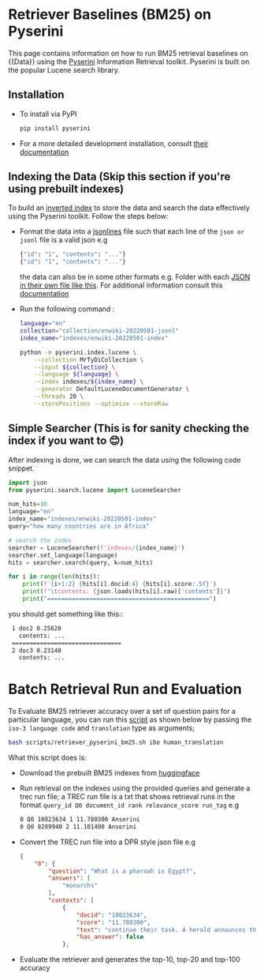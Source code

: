 # Retriever Baselines (BM25) on Pyserini

This page contains information on how to run BM25 retrieval baselines on {{Data}} using the [Pyserini](https://github.com/castorini/pyserini) Information Retrieval toolkit. Pyserini is built on the popular Lucene search library.

## Installation

- To install via PyPI

    ```bash
    pip install pyserini
    ```
- For a more detailed development installation, consult [their documentation](https://github.com/castorini/pyserini/blob/master/docs/installation.md)

## Indexing the Data (Skip this section if you're using prebuilt indexes)

To build an [inverted index](https://nlp.stanford.edu/IR-book/html/htmledition/a-first-take-at-building-an-inverted-index-1.html) to store the data and search the data effectively using the Pyserini toolkit. Follow the steps below:

- Format the data into a [jsonlines](https://jsonlines.org/) file such that each line of the `json or jsonl` file is a valid json e.g
    
    ```bash
    {"id": "1", "contents": "..."}
    {"id": "1", "contents": "..."}
    ```

    the data can also be in some other formats e.g. Folder with each [JSON in their own file like this](https://github.com/castorini/pyserini/blob/master/tests/resources/sample_collection_json).
    For additional information consult this [documentation](https://github.com/castorini/pyserini#how-do-i-index-and-search-my-own-documents)

- Run the following command :
    
    ```bash
    language="en"
    collection="collection/enwiki-20220501-jsonl"
    index_name="indexes/enwiki-20220501-index"

    python -m pyserini.index.lucene \
        --collection MrTyDiCollection \
        --input ${collection} \
        --language ${language} \
        --index indexes/${index_name} \
        --generator DefaultLuceneDocumentGenerator \
        --threads 20 \
        --storePositions --optimize --storeRaw
    ```

## Simple Searcher (This is for sanity checking the index if you want to 😊)

After indexing is done, we can search the data using the following code snippet.

```python
import json
from pyserini.search.lucene import LuceneSearcher

num_hits=10
language="en"
index_name="indexes/enwiki-20220501-index"
query="how many countries are in Africa"

# search the index
searcher = LuceneSearcher(f'indexes/{index_name}')
searcher.set_language(language)
hits = searcher.search(query, k=num_hits)

for i in range(len(hits)):
    print(f'{i+1:2} {hits[i].docid:4} {hits[i].score:.5f}')
    print(f"\tcontents: {json.loads(hits[i].raw)['contents']}")
    print("==============================================")
```

you should get something like this::

```bash
 1 doc2 0.25620
   contents: ...
 ===============================
 2 doc3 0.23140
   contents: ...
```

# Batch Retrieval Run and Evaluation

To Evaluate BM25 retriever accuracy over a set of question pairs for a particular language, you can run this [script](scripts/retriever_pyserini_bm25.sh) as shown below by passing the `iso-3 language code` and `translation` type as arguments;

```bash
bash scripts/retriever_pyserini_bm25.sh ibo human_translation
```

What this script does is:

- Download the prebuilt BM25 indexes from [huggingface](https://huggingface.co/datasets/ToluClassics/masakhane-xqa-prebuilt-sparse-indexes)
- Run retrieval on the indexes using the provided queries and generate a trec run file; a TREC run file is a txt that shows retrieval runs in the format `query_id Q0 document_id rank relevance_score run_tag` e.g

    ```txt
    0 Q0 10823634 1 11.780300 Anserini
    0 Q0 8289940 2 11.101400 Anserini
    ```
- Convert the TREC run file into a DPR style json file e.g

    ```json
    {
        "0": {
            "question": "What is a pharoah in Egypt?",
            "answers": [
                "monarchs"
            ],
            "contexts": [
                {
                    "docid": "10823634",
                    "score": "11.780300",
                    "text": "continue their task. A herald announces the procession of Pharaoh Ramesses II, forcing the slaves to kneel before him. During the procession a slave collasped in exhaustion, resulting the exhausted slave crushed to death on Pharoah's orders, which Miriam witnessed in horror. And as the procession leaves, Miriam cried to God to send the Deliverer to liberate them. After the devastating Plagues of Egypt, Moses, along with his brother Aaron, stood before Pharoah. Since the plagues convince him to let his people go, what they expected, but instead Ramesses orders that more work would be laid on them. Moses ",
                    "has_answer": false
                },
    ```
- Evaluate the retriever and generates the top-10, top-20 and top-100 accuracy

